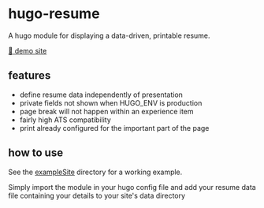 # hugo-resume

A hugo module for displaying a data-driven, printable resume.

[🔗 demo site](https://hugo-resume.orangeru.work)
## features

* define resume data independently of presentation
* private fields not shown when HUGO_ENV is production
* page break will not happen within an experience item
* fairly high ATS compatibility
* print already configured for the important part of the page

## how to use

See the [exampleSite](./exampleSite/) directory for a working example.

Simply import the module in your hugo config file and add your resume data file containing your details to your site's data directory